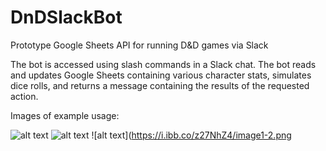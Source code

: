 # DnDSlackBot
Prototype Google Sheets API for running D&amp;D games via Slack

The bot is accessed using slash commands in a Slack chat. The bot reads and updates Google Sheets containing various character stats, simulates dice rolls, and returns a message containing the results of the requested action.

Images of example usage:

![alt text](https://i.ibb.co/2NNLV8W/image0-2.png)
![alt text](https://i.ibb.co/9G8rz40/image0-3.png)
![alt text](https://i.ibb.co/z27NhZ4/image1-2.png

